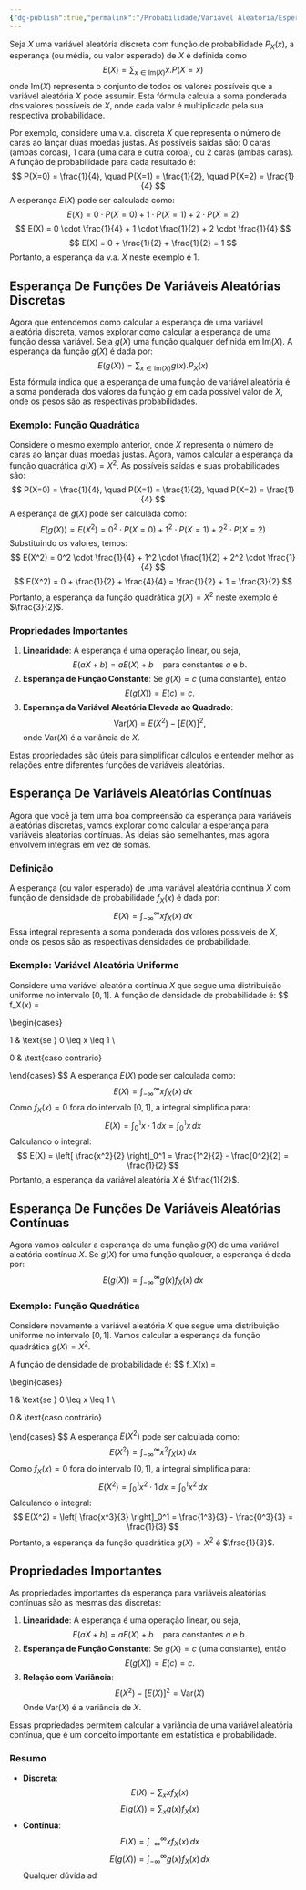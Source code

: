 ```yaml
---
{"dg-publish":true,"permalink":"/Probabilidade/Variável Aleatória/Esperança de uma Variável Aleatória/","dgPassFrontmatter":true,"created":"2025-03-27T11:21:13.320-03:00"}
---
```



Seja $X$ uma variável aleatória discreta com função de probabilidade $P_X(x)$, a esperança (ou média, ou valor esperado) de $X$ é definida como
$$
E(X) = \sum_{x \in \mathrm{Im}(X)} x.P(X=x)
$$
onde $\mathrm{Im}(X)$ representa o conjunto de todos os valores possíveis que a variável aleatória $X$ pode assumir. Esta fórmula calcula a soma ponderada dos valores possíveis de $X$, onde cada valor é multiplicado pela sua respectiva probabilidade.

Por exemplo, considere uma v.a. discreta $X$ que representa o número de caras ao lançar duas moedas justas. As possíveis saídas são: 0 caras (ambas coroas), 1 cara (uma cara e outra coroa), ou 2 caras (ambas caras). A função de probabilidade para cada resultado é:
$$
P(X=0) = \frac{1}{4}, \quad P(X=1) = \frac{1}{2}, \quad P(X=2) = \frac{1}{4}
$$
A esperança $E(X)$ pode ser calculada como:
$$
E(X) = 0 \cdot P(X=0) + 1 \cdot P(X=1) + 2 \cdot P(X=2)
$$$$
E(X) = 0 \cdot \frac{1}{4} + 1 \cdot \frac{1}{2} + 2 \cdot \frac{1}{4}
$$$$
E(X) = 0 + \frac{1}{2} + \frac{1}{2} = 1
$$
Portanto, a esperança da v.a. $X$ neste exemplo é 1.

## Esperança De Funções De Variáveis Aleatórias Discretas

Agora que entendemos como calcular a esperança de uma variável aleatória discreta, vamos explorar como calcular a esperança de uma função dessa variável. Seja $g(X)$ uma função qualquer definida em $\mathrm{Im}(X)$. A esperança da função $g(X)$ é dada por:
$$
E(g(X)) = \sum_{x \in \mathrm{Im}(X)} g(x).P_X(x)
$$
Esta fórmula indica que a esperança de uma função de variável aleatória é a soma ponderada dos valores da função $g$ em cada possível valor de $X$, onde os pesos são as respectivas probabilidades.

### Exemplo: Função Quadrática

Considere o mesmo exemplo anterior, onde $X$ representa o número de caras ao lançar duas moedas justas. Agora, vamos calcular a esperança da função quadrática $g(X) = X^2$. As possíveis saídas e suas probabilidades são:
$$
P(X=0) = \frac{1}{4}, \quad P(X=1) = \frac{1}{2}, \quad P(X=2) = \frac{1}{4}
$$
A esperança de $g(X)$ pode ser calculada como:
$$
E(g(X)) = E(X^2) = 0^2 \cdot P(X=0) + 1^2 \cdot P(X=1) + 2^2 \cdot P(X=2)
$$
Substituindo os valores, temos:
$$
E(X^2) = 0^2 \cdot \frac{1}{4} + 1^2 \cdot \frac{1}{2} + 2^2 \cdot \frac{1}{4}
$$$$
E(X^2) = 0 + \frac{1}{2} + \frac{4}{4} = \frac{1}{2} + 1 = \frac{3}{2}
$$
Portanto, a esperança da função quadrática $g(X) = X^2$ neste exemplo é $\frac{3}{2}$.

### Propriedades Importantes

1. **Linearidade**: A esperança é uma operação linear, ou seja,
$$
   E(aX + b) = aE(X) + b \quad \text{para constantes } a \text{ e } b.
$$
2. **Esperança de Função Constante**: Se $g(X) = c$ (uma constante), então
$$
   E(g(X)) = E(c) = c.
$$
3. **Esperança da Variável Aleatória Elevada ao Quadrado**:
$$
   \mathrm{Var}(X) = E(X^2) - [E(X)]^2,
$$
   onde $\mathrm{Var}(X)$ é a variância de $X$.

Estas propriedades são úteis para simplificar cálculos e entender melhor as relações entre diferentes funções de variáveis aleatórias.

## Esperança De Variáveis Aleatórias Contínuas

Agora que você já tem uma boa compreensão da esperança para variáveis aleatórias discretas, vamos explorar como calcular a esperança para variáveis aleatórias contínuas. As ideias são semelhantes, mas agora envolvem integrais em vez de somas.

### Definição

A esperança (ou valor esperado) de uma variável aleatória contínua $X$ com função de densidade de probabilidade $f_X(x)$ é dada por:
$$
E(X) = \int_{-\infty}^{\infty} x f_X(x) \, dx
$$
Essa integral representa a soma ponderada dos valores possíveis de $X$, onde os pesos são as respectivas densidades de probabilidade.

### Exemplo: Variável Aleatória Uniforme

Considere uma variável aleatória contínua $X$ que segue uma distribuição uniforme no intervalo $[0, 1]$. A função de densidade de probabilidade é:
$$
f_X(x) =

\begin{cases}

1 & \text{se } 0 \leq x \leq 1 \\

0 & \text{caso contrário}

\end{cases}
$$
A esperança $E(X)$ pode ser calculada como:
$$
E(X) = \int_{-\infty}^{\infty} x f_X(x) \, dx
$$
Como $f_X(x) = 0$ fora do intervalo $[0, 1]$, a integral simplifica para:
$$
E(X) = \int_{0}^{1} x \cdot 1 \, dx = \int_{0}^{1} x \, dx
$$
Calculando o integral:
$$
E(X) = \left[ \frac{x^2}{2} \right]_0^1 = \frac{1^2}{2} - \frac{0^2}{2} = \frac{1}{2}
$$
Portanto, a esperança da variável aleatória $X$ é $\frac{1}{2}$.

## Esperança De Funções De Variáveis Aleatórias Contínuas

Agora vamos calcular a esperança de uma função $g(X)$ de uma variável aleatória contínua $X$. Se $g(X)$ for uma função qualquer, a esperança é dada por:
$$
E(g(X)) = \int_{-\infty}^{\infty} g(x) f_X(x) \, dx
$$
### Exemplo: Função Quadrática

Considere novamente a variável aleatória $X$ que segue uma distribuição uniforme no intervalo $[0, 1]$. Vamos calcular a esperança da função quadrática $g(X) = X^2$.

A função de densidade de probabilidade é:
$$
f_X(x) =

\begin{cases}

1 & \text{se } 0 \leq x \leq 1 \\

0 & \text{caso contrário}

\end{cases}
$$
A esperança $E(X^2)$ pode ser calculada como:
$$
E(X^2) = \int_{-\infty}^{\infty} x^2 f_X(x) \, dx
$$
Como $f_X(x) = 0$ fora do intervalo $[0, 1]$, a integral simplifica para:
$$
E(X^2) = \int_{0}^{1} x^2 \cdot 1 \, dx = \int_{0}^{1} x^2 \, dx
$$
Calculando o integral:
$$
E(X^2) = \left[ \frac{x^3}{3} \right]_0^1 = \frac{1^3}{3} - \frac{0^3}{3} = \frac{1}{3}
$$
Portanto, a esperança da função quadrática $g(X) = X^2$ é $\frac{1}{3}$.

## Propriedades Importantes

As propriedades importantes da esperança para variáveis aleatórias contínuas são as mesmas das discretas:

1. **Linearidade**: A esperança é uma operação linear, ou seja,
$$
   E(aX + b) = aE(X) + b \quad \text{para constantes } a \text{ e } b.
$$
2. **Esperança de Função Constante**: Se $g(X) = c$ (uma constante), então
$$
   E(g(X)) = E(c) = c.
$$
3. **Relação com Variância**:
$$
   E(X^2) - [E(X)]^2 = \text{Var}(X)
$$
   Onde $\text{Var}(X)$ é a variância de $X$.

Essas propriedades permitem calcular a variância de uma variável aleatória contínua, que é um conceito importante em estatística e probabilidade.

### Resumo

- **Discreta**: 
$$
  E(X) = \sum_{x} x f_X(x)
$$
$$
  E(g(X)) = \sum_{x} g(x) f_X(x)
$$
- **Contínua**:
$$
  E(X) = \int_{-\infty}^{\infty} x f_X(x) \, dx
$$
$$
  E(g(X)) = \int_{-\infty}^{\infty} g(x) f_X(x) \, dx
$$
Qualquer dúvida ad
